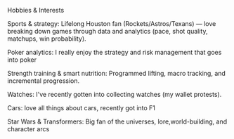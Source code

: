 Hobbies & Interests

Sports & strategy: Lifelong Houston fan (Rockets/Astros/Texans) — love breaking down games through data and analytics (pace, shot quality, matchups, win probability).

Poker analytics: I really enjoy the strategy and risk management that goes into poker

Strength training & smart nutrition: Programmed lifting, macro tracking, and incremental progression.

Watches: I've recently gotten into collecting watches (my wallet protests).

Cars: love all things about cars, recently got into F1

Star Wars & Transformers: Big fan of the universes, lore,world-building, and character arcs
